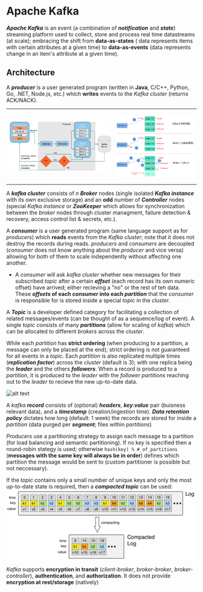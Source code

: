 # Apache Kafka

**_Apache Kafka_** is an event (a combination of **_notification_** and **_state_**) streaming platform used to collect, store and process real time datastreams (at scale); embracing the shift from **data-as-states** ( data represents items with certain attributes at a given time) to **data-as-events** (data represents change in an item's attribute at a given time).

## Architecture

A **_producer_** is a user generated program (written in **Java**, C/C++, Python, Go, .NET, Node.js, etc.) which **writes** events to the _Kafka cluster_ (returns ACK/NACK).

<table>
<tr><td>

![alt text](image-1.png)

</td><td>

![alt text](image-2.png)

</td></tr>
</table>

A **_kafka cluster_** consists of _n_ **_Broker_** nodes (single isolated **_Kafka instance_** with its own exclusive storage) and an **odd** number of **_Controller_** nodes (special _Kafka instance_ or **_ZooKeeper_** which allows for synchronization between the _broker_ nodes through cluster managment, failure detection & recovery, access control list & secrets, etc.).

A **_consumer_** is a user generated program (same language support as for _producers_) which **reads** events from the _Kafka cluster_; note that it does not destroy the records during reads. _producers_ and _consumers_ are decoupled (_consumer_ does not know anything about the _producer_ and vice versa) allowing for both of them to scale independently without affecting one another.

- A _consumer_ will ask _kafka cluster_ whether new messages for their subscribed _topic_ after a certain **_offset_** (each record has its own numeric offset) have arrived; either recieving a "no" or the rest of teh data. These **_offsets_ of each _consumer_ into each _partition_** that the _consumer_ is responsible for is stored inside a special _topic_ in the _cluster_.

A **_Topic_** is a developer defined category for facilitating a collection of related messages/events (can be thought of as a sequence/log of event). A single _topic_ consists of many **_partitions_** (allow for scaling of _kafka_) which can be allocated to different _brokers_ across the _cluster_.

While each _partition_ has **strict ordering** (when producing to a partition, a message can only be placed at the end); strict ordering is not guaranteed for all events in a _topic_. Each _partition_ is also replicated multiple times (**_replication factor_**) across the _cluster_ (default is 3); with one replica being the **_leader_** and the others **_followers_**. When a record is produced to a _partition_, it is produced to the _leader_ with the _follower_ _partitions_ reaching out to the _leader_ to recieve the new up-to-date data.

![alt text](image.png)

A _kafka_ **_record_** consists of (optional) **_headers_**, **_key_**:**_value_** pair (buisness relevant data), and a **_timestamp_** (creation/ingestion time). **_Data retention policy_** dictates how long (default: 1 week) the records are stored for inside a _partition_ (data purged per **_segment_**; files within _partitions_)

_Producers_ use a partitioning strategy to assign each message to a partition (for load balancing and semantic partitioning). If no key is specified then a round-robin stategy is used; otherwise `hash(key) % #_of_partitions` (**messages with the same key will always be in order**) defines which partition the message would be sent to (custom partitioner is possible but not neccessary).

If the _topic_ contains only a small number of unique keys and only the most up-to-date state is required, then a **_compacted topic_** can be used:
![alt text](image-3.png)

_Kafka_ supports **encryption in transit** (_client_-_broker_, _broker_-_broker_, _broker_-_controller_), **authentication**, and **authorization**. It does not provide **encryption at rest/storage** (natively)

